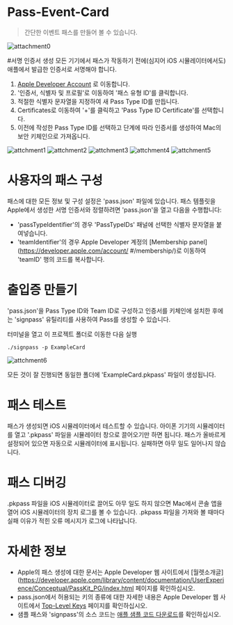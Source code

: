 # Pass-Event-Card
> 간단한 이벤트 패스를 만들어 볼 수 있습니다.

![attachment0](https://github.com/PotatoArtie/Potato-iOS/assets/98959780/2289cabf-85b1-4c54-96d1-f207b8d9191f)


#서명 인증서 생성
모든 기기에서 패스가 작동하기 전에(심지어 iOS 시뮬레이터에서도) 애플에서 발급한 인증서로 서명해야 합니다.

1. [Apple Developer Account](https://developer.apple.com/account/) 로 이동합니다.
2. '인증서, 식별자 및 프로필'로 이동하여 '패스 유형 ID'를 클릭합니다.
3. 적절한 식별자 문자열을 지정하여 새 Pass Type ID를 만듭니다.
4. Certificates로 이동하여 '+'를 클릭하고 'Pass Type ID Certificate'를 선택합니다.
5. 이전에 작성한 Pass Type ID를 선택하고 단계에 따라 인증서를 생성하여 Mac의 보안 키체인으로 가져옵니다.

![attchment1](https://github.com/PotatoArtie/Potato-iOS/assets/98959780/cf22299f-2ee5-4c28-a757-98fce36d6e6d)
![attchment2](https://github.com/PotatoArtie/Potato-iOS/assets/98959780/8a8daaa0-3593-4b67-867d-5940b876b94c)
![attchment3](https://github.com/PotatoArtie/Potato-iOS/assets/98959780/099a8b60-69ab-4b05-bf53-3b7e790c1c80)
![attchment4](https://github.com/PotatoArtie/Potato-iOS/assets/98959780/b3ed355d-0c2a-4530-a27e-5858c8055992)
![attchment5](https://github.com/PotatoArtie/Potato-iOS/assets/98959780/47548ab1-033a-40d7-bac7-95d21e47067f)

# 사용자의 패스 구성
패스에 대한 모든 정보 및 구성 설정은 'pass.json' 파일에 있습니다.
패스 템플릿을 Apple에서 생성한 서명 인증서와 정렬하려면 'pass.json'을 열고 다음을 수행합니다:

* 'passTypeIdentifier'의 경우 'PassTypeIDs' 패널에 선택한 식별자 문자열을 붙여넣습니다.
* 'teamIdentifier'의 경우 Apple Developer 계정의 [Membership panel](https://developer.apple.com/account/ #/membership/)로 이동하여 'teamID' 행의 코드를 복사합니다.

# 출입증 만들기
'pass.json'을 Pass Type ID와 Team ID로 구성하고 인증서를 키체인에 설치한 후에는 'signpass' 유틸리티를 사용하여 Pass를 생성할 수 있습니다.

터미널을 열고 이 프로젝트 폴더로 이동한 다음 실행
```
./signpass -p ExampleCard
```
![attchment6](https://github.com/PotatoArtie/Potato-iOS/assets/98959780/f43173d5-d1d2-4e99-88dd-b26b9b530def)

모든 것이 잘 진행되면 동일한 폴더에 'ExampleCard.pkpass' 파일이 생성됩니다.

# 패스 테스트
패스가 생성되면 iOS 시뮬레이터에서 테스트할 수 있습니다. 아이폰 기기의 시뮬레이터를 열고 '.pkpass' 파일을 시뮬레이터 창으로 끌어오기만 하면 됩니다.
패스가 올바르게 설정되어 있으면 자동으로 시뮬레이터에 표시됩니다.
실패하면 아무 일도 일어나지 않습니다.

# 패스 디버깅
.pkpass 파일을 iOS 시뮬레이터로 끌어도 아무 일도 하지 않으면 Mac에서 콘솔 앱을 열어 iOS 시뮬레이터의 장치 로그를 볼 수 있습니다. 
.pkpass 파일을 가져와 볼 때마다 실패 이유가 적힌 오류 메시지가 로그에 나타납니다.

# 자세한 정보
* Apple의 패스 생성에 대한 문서는 Apple Developer 웹 사이트에서 [월렛소개글](https://developer.apple.com/library/content/documentation/UserExperience/Conceptual/PassKit_PG/index.html 페이지를 확인하십시오.
* pass.json에서 허용되는 키의 종류에 대한 자세한 내용은 Apple Developer 웹 사이트에서 [Top-Level Keys](https://developer.apple.com/library/content/documentation/UserExperience/Reference/PassKit_Bundle/Chapters/TopLevel.html) 페이지를 확인하십시오.
* 샘플 패스와 'signpass'의 소스 코드는 [애플 샘플 코드 다운로드](https://developer.apple.com/services-account/download?path=/iOS/Wallet_Support_Materials/WalletCompanionFiles.zip)를 확인하십시오.
